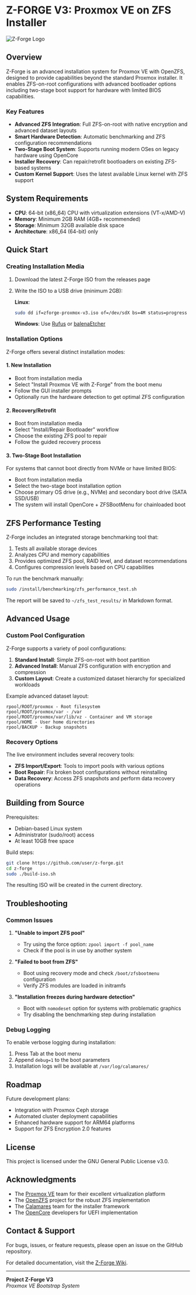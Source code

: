 # Z-FORGE V3: Proxmox VE on ZFS Installer

![Z-Forge Logo](docs/logo.png)

## Overview

Z-Forge is an advanced installation system for Proxmox VE with OpenZFS, designed to provide capabilities beyond the standard Proxmox installer. It enables ZFS-on-root configurations with advanced bootloader options including two-stage boot support for hardware with limited BIOS capabilities.

### Key Features

- **Advanced ZFS Integration**: Full ZFS-on-root with native encryption and advanced dataset layouts
- **Smart Hardware Detection**: Automatic benchmarking and ZFS configuration recommendations
- **Two-Stage Boot System**: Supports running modern OSes on legacy hardware using OpenCore
- **Installer Recovery**: Can repair/retrofit bootloaders on existing ZFS-based systems
- **Custom Kernel Support**: Uses the latest available Linux kernel with ZFS support

## System Requirements

- **CPU**: 64-bit (x86_64) CPU with virtualization extensions (VT-x/AMD-V)
- **Memory**: Minimum 2GB RAM (4GB+ recommended)
- **Storage**: Minimum 32GB available disk space
- **Architecture**: x86_64 (64-bit) only

## Quick Start

### Creating Installation Media

1. Download the latest Z-Forge ISO from the releases page
2. Write the ISO to a USB drive (minimum 2GB):

   **Linux**:
   ```bash
   sudo dd if=zforge-proxmox-v3.iso of=/dev/sdX bs=4M status=progress
   ```
   
   **Windows**:
   Use [Rufus](https://rufus.ie/) or [balenaEtcher](https://www.balena.io/etcher/)

### Installation Options

Z-Forge offers several distinct installation modes:

#### 1. New Installation

- Boot from installation media
- Select "Install Proxmox VE with Z-Forge" from the boot menu
- Follow the GUI installer prompts
- Optionally run the hardware detection to get optimal ZFS configuration

#### 2. Recovery/Retrofit

- Boot from installation media
- Select "Install/Repair Bootloader" workflow
- Choose the existing ZFS pool to repair
- Follow the guided recovery process

#### 3. Two-Stage Boot Installation

For systems that cannot boot directly from NVMe or have limited BIOS:

- Boot from installation media
- Select the two-stage boot installation option
- Choose primary OS drive (e.g., NVMe) and secondary boot drive (SATA SSD/USB)
- The system will install OpenCore + ZFSBootMenu for chainloaded boot

## ZFS Performance Testing

Z-Forge includes an integrated storage benchmarking tool that:

1. Tests all available storage devices
2. Analyzes CPU and memory capabilities
3. Provides optimized ZFS pool, RAID level, and dataset recommendations
4. Configures compression levels based on CPU capabilities

To run the benchmark manually:
```bash
sudo /install/benchmarking/zfs_performance_test.sh
```

The report will be saved to `~/zfs_test_results/` in Markdown format.

## Advanced Usage

### Custom Pool Configuration

Z-Forge supports a variety of pool configurations:

1. **Standard Install**: Simple ZFS-on-root with boot partition
2. **Advanced Install**: Manual ZFS configuration with encryption and compression
3. **Custom Layout**: Create a customized dataset hierarchy for specialized workloads

Example advanced dataset layout:
```
rpool/ROOT/proxmox - Root filesystem
rpool/ROOT/proxmox/var - /var
rpool/ROOT/proxmox/var/lib/vz - Container and VM storage
rpool/HOME - User home directories
rpool/BACKUP - Backup snapshots
```

### Recovery Options

The live environment includes several recovery tools:

- **ZFS Import/Export**: Tools to import pools with various options
- **Boot Repair**: Fix broken boot configurations without reinstalling
- **Data Recovery**: Access ZFS snapshots and perform data recovery operations

## Building from Source

Prerequisites:
- Debian-based Linux system
- Administrator (sudo/root) access
- At least 10GB free space

Build steps:
```bash
git clone https://github.com/user/z-forge.git
cd z-forge
sudo ./build-iso.sh
```

The resulting ISO will be created in the current directory.

## Troubleshooting

### Common Issues

1. **"Unable to import ZFS pool"**
   - Try using the force option: `zpool import -f pool_name`
   - Check if the pool is in use by another system

2. **"Failed to boot from ZFS"**
   - Boot using recovery mode and check `/boot/zfsbootmenu` configuration
   - Verify ZFS modules are loaded in initramfs

3. **"Installation freezes during hardware detection"**
   - Boot with `nomodeset` option for systems with problematic graphics
   - Try disabling the benchmarking step during installation

### Debug Logging

To enable verbose logging during installation:
1. Press Tab at the boot menu
2. Append `debug=1` to the boot parameters
3. Installation logs will be available at `/var/log/calamares/`

## Roadmap

Future development plans:

- Integration with Proxmox Ceph storage
- Automated cluster deployment capabilities
- Enhanced hardware support for ARM64 platforms
- Support for ZFS Encryption 2.0 features

## License

This project is licensed under the GNU General Public License v3.0.

## Acknowledgments

- The [Proxmox VE](https://www.proxmox.com) team for their excellent virtualization platform
- The [OpenZFS](https://openzfs.org) project for the robust ZFS implementation
- The [Calamares](https://calamares.io) team for the installer framework
- The [OpenCore](https://github.com/acidanthera/OpenCorePkg) developers for UEFI implementation

## Contact & Support

For bugs, issues, or feature requests, please open an issue on the GitHub repository.

For detailed documentation, visit the [Z-Forge Wiki](https://github.com/user/z-forge/wiki).

---

**Project Z-Forge V3**  
_Proxmox VE Bootstrap System_